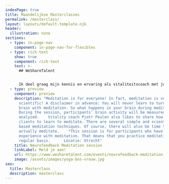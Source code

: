 ```yaml
---
indexPage: true
title: Maandelijkse Masterclasses
permalink: /masterclass/
layout: layouts/default-template.njk
header:
  illustration: none
sections:
  - type: in-page-nav
    component: in-page-nav-for-flexibles
  - type: rich-text
    show: true
    component: rich-text
    text: >-
      ## WeShareTalent


      Ik deel graag mijn kennis en ervaring als vitaliteitscoach met jou. Hopelijk helpt het jou om je energieker, gezonder en gelukkiger in gaan voelen. In samenwerking met WeShareTalent geef ik een aantal gratis masterclasses. Hieronder vind je een overzicht met de aankomende masterclasses. Je kan je vervolgens gratis aanmelden via de website van WeShareTalent. Sommige masterclasses zijn fysiek én andere digitaal. De meeste zijn toegankelijk voor internationale deelnemers, dus zal de voertaal Engels zijn. Zie ik je snel?
  - type: preview
    component: preview
    description: "Meditation is for everyone! In fact, meditation is very
      scientific! A disclaimer in advance: You will never learn to turn off your
      brain with meditation. So what happens in your brain during meditation?
      During the session, participants’ brain activity will be measured and
      analyzed.  ​  Vitality coach Pjotr Peulen also likes to share how he helps
      clients to learn to meditate. There are several simple and scientifically
      based meditation techniques. Of course, there will also be time to
      actually meditate.  ​  *This session is for participants who have
      experience with meditation. That means that you practice meditation on a
      regular basis.    ​  Locatie: Utrecht"
    title: Neurofeedback Meditation session
    linkLabel: Meld je aan!
    url: https://www.wesharetalent.com/events/neurofeedback-meditation-session-by-phantus/
    image: /assets/images/yoga-bos-vrouw.jpg
seo:
  title: Masterclass
  description: masterclass
---
```

